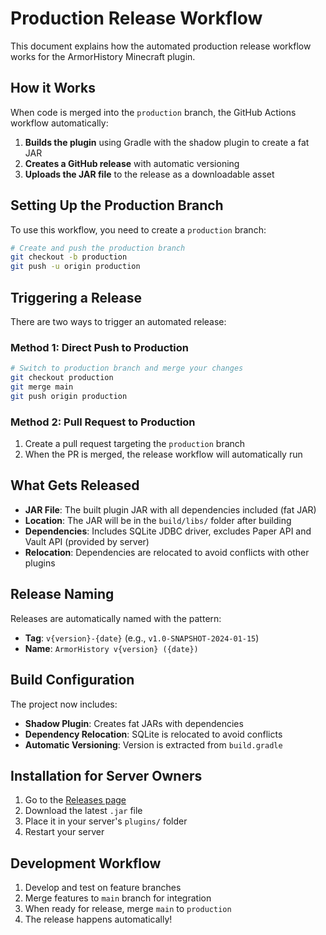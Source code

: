 # Production Release Workflow

This document explains how the automated production release workflow works for the ArmorHistory Minecraft plugin.

## How it Works

When code is merged into the `production` branch, the GitHub Actions workflow automatically:

1. **Builds the plugin** using Gradle with the shadow plugin to create a fat JAR
2. **Creates a GitHub release** with automatic versioning
3. **Uploads the JAR file** to the release as a downloadable asset

## Setting Up the Production Branch

To use this workflow, you need to create a `production` branch:

```bash
# Create and push the production branch
git checkout -b production
git push -u origin production
```

## Triggering a Release

There are two ways to trigger an automated release:

### Method 1: Direct Push to Production
```bash
# Switch to production branch and merge your changes
git checkout production
git merge main
git push origin production
```

### Method 2: Pull Request to Production
1. Create a pull request targeting the `production` branch
2. When the PR is merged, the release workflow will automatically run

## What Gets Released

- **JAR File**: The built plugin JAR with all dependencies included (fat JAR)
- **Location**: The JAR will be in the `build/libs/` folder after building
- **Dependencies**: Includes SQLite JDBC driver, excludes Paper API and Vault API (provided by server)
- **Relocation**: Dependencies are relocated to avoid conflicts with other plugins

## Release Naming

Releases are automatically named with the pattern:
- **Tag**: `v{version}-{date}` (e.g., `v1.0-SNAPSHOT-2024-01-15`)
- **Name**: `ArmorHistory v{version} ({date})`

## Build Configuration

The project now includes:
- **Shadow Plugin**: Creates fat JARs with dependencies
- **Dependency Relocation**: SQLite is relocated to avoid conflicts
- **Automatic Versioning**: Version is extracted from `build.gradle`

## Installation for Server Owners

1. Go to the [Releases page](https://github.com/BrentanRath/ArmorHistory/releases)
2. Download the latest `.jar` file
3. Place it in your server's `plugins/` folder
4. Restart your server

## Development Workflow

1. Develop and test on feature branches
2. Merge features to `main` branch for integration
3. When ready for release, merge `main` to `production`
4. The release happens automatically!
